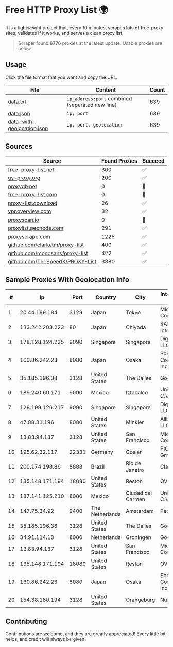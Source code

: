 
# Free HTTP Proxy List 🌍

It is a lightweight project that, every 10 minutes, scrapes lots of free-proxy sites, validates if it works, and serves a clean proxy list.


> Scraper found **6776** proxies at the latest update. Usable proxies are below.

## Usage

Click the file format that you want and copy the URL.


|File|Content|Count|
|----|-------|-----|
|[data.txt](https://raw.githubusercontent.com/themiralay/Proxy-List-World/master/data.txt)|`ip_address:port` combined (seperated new line)|639|
|[data.json](https://raw.githubusercontent.com/themiralay/Proxy-List-World/master/data.json)|`ip, port`|639|
|[data-with-geolocation.json](https://raw.githubusercontent.com/themiralay/Proxy-List-World/master/data-with-geolocation.json)|`ip, port, geolocation`|639|

## Sources

|Source|Found Proxies|Succeed|
|------|-------------|-------|
|[free-proxy-list.net](https://free-proxy-list.net)|300|✅|
|[us-proxy.org](https://www.us-proxy.org)|200|✅|
|[proxydb.net](http://proxydb.net)|0|🚫|
|[free-proxy-list.com](https://free-proxy-list.com/?page=&port=&type%5B%5D=http&type%5B%5D=https&up_time=0&search=Search)|0|🚫|
|[proxy-list.download](https://www.proxy-list.download/HTTP)|26|✅|
|[vpnoverview.com](https://vpnoverview.com/privacy/anonymous-browsing/free-proxy-servers)|32|✅|
|[proxyscan.io](https://www.proxyscan.io)|0|🚫|
|[proxylist.geonode.com](https://proxylist.geonode.com/api/proxy-list?limit=300&page=1&sort_by=lastChecked&sort_type=desc&protocols=http,https)|291|✅|
|[proxyscrape.com](https://api.proxyscrape.com/v2/?request=displayproxies&protocol=http&timeout=10000&country=all&ssl=all&anonymity=all)|1225|✅|
|[github.com/clarketm/proxy-list](https://raw.githubusercontent.com/clarketm/proxy-list/master/proxy-list-raw.txt)|400|✅|
|[github.com/monosans/proxy-list](https://raw.githubusercontent.com/monosans/proxy-list/main/proxies/http.txt)|422|✅|
|[github.com/TheSpeedX/PROXY-List](https://raw.githubusercontent.com/TheSpeedX/PROXY-List/master/http.txt)|3880|✅|


## Sample Proxies With Geolocation Info

|#|Ip|Port|Country|City|Internet Service Provider|
|-|--|----|-------|----|-------------------------|
|1|20.44.189.184|3129|Japan|Tokyo|Microsoft Corporation|
|2|133.242.203.223|80|Japan|Chiyoda|SAKURA Internet Inc.|
|3|178.128.124.225|9090|Singapore|Singapore|DigitalOcean, LLC|
|4|160.86.242.23|8080|Japan|Osaka|Sony Network Communications Inc|
|5|35.185.196.38|3128|United States|The Dalles|Google LLC|
|6|189.240.60.171|9090|Mexico|Iztacalco|Uninet S.A. de C.V.|
|7|128.199.126.217|9090|Singapore|Singapore|DigitalOcean, LLC|
|8|47.88.31.196|8080|United States|Minkler|Alibaba.com LLC|
|9|13.83.94.137|3128|United States|San Francisco|Microsoft Corporation|
|10|195.62.32.117|22331|Germany|Goslar|PIO-Hosting GmbH|
|11|200.174.198.86|8888|Brazil|Rio de Janeiro|Claro S.A|
|12|135.148.171.194|18080|United States|Reston|OVH SAS|
|13|187.141.125.210|8080|Mexico|Ciudad del Carmen|Uninet S.A. de C.V.|
|14|147.75.34.92|9400|The Netherlands|Amsterdam|Packet Host, Inc.|
|15|35.185.196.38|3128|United States|The Dalles|Google LLC|
|16|34.91.114.10|8080|Netherlands|Groningen|Google LLC|
|17|13.83.94.137|3128|United States|San Francisco|Microsoft Corporation|
|18|135.148.171.194|18080|United States|Reston|OVH SAS|
|19|160.86.242.23|8080|Japan|Osaka|Sony Network Communications Inc|
|20|154.38.180.194|3128|United States|Orangeburg|Nubes, LLC|



## Contributing

Contributions are welcome, and they are greatly appreciated! Every
little bit helps, and credit will always be given.

